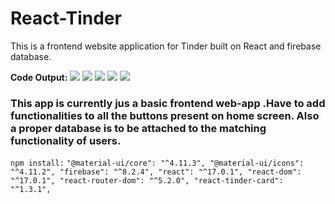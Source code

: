 # React-Tinder
This is a frontend website application for Tinder built on React and firebase database.

**Code Output:**
<img src="/tinder_1.png"/>
<img src="/tinder_2.png"/>
<img src="/tinder_3.png"/>
<img src="/tinder_4.png"/>
<img src="/tinder_5.png"/>

### This app is currently jus a basic frontend web-app .Have to add functionalities to all the buttons present on home screen. Also a proper database is to be attached to the matching functionality of users.

`npm install:`
   ` "@material-ui/core": "^4.11.3",
    "@material-ui/icons": "^4.11.2",
    "firebase": "^8.2.4",
    "react": "^17.0.1",
    "react-dom": "^17.0.1",
    "react-router-dom": "^5.2.0",
    "react-tinder-card": "^1.3.1",
  `
